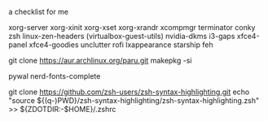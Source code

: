 a checklist for me


xorg-server xorg-xinit xorg-xset xorg-xrandr xcompmgr terminator conky zsh linux-zen-headers (virtualbox-guest-utils) nvidia-dkms i3-gaps xfce4-panel xfce4-goodies
unclutter rofi lxappearance starship feh

git clone https://aur.archlinux.org/paru.git
makepkg -si

pywal nerd-fonts-complete 

git clone https://github.com/zsh-users/zsh-syntax-highlighting.git
echo "source ${(q-)PWD}/zsh-syntax-highlighting/zsh-syntax-highlighting.zsh" >> ${ZDOTDIR:-$HOME}/.zshrc
